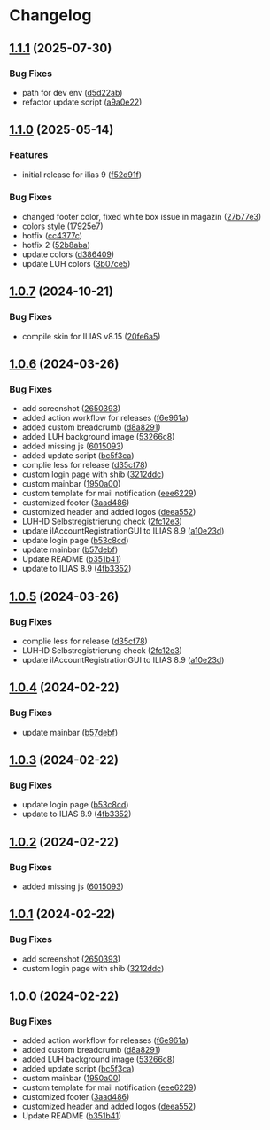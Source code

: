 # Changelog

## [1.1.1](https://github.com/iFadi/LUH-Skin/compare/v1.1.0...v1.1.1) (2025-07-30)


### Bug Fixes

* path for dev env ([d5d22ab](https://github.com/iFadi/LUH-Skin/commit/d5d22abda22687284c3c46a11a91cc4fbe1244a7))
* refactor update script ([a9a0e22](https://github.com/iFadi/LUH-Skin/commit/a9a0e22e755d2bc96f3286d330450870586298c7))

## [1.1.0](https://github.com/iFadi/LUH-Skin/compare/v1.0.7...v1.1.0) (2025-05-14)


### Features

* initial release for ilias 9 ([f52d91f](https://github.com/iFadi/LUH-Skin/commit/f52d91f4817a9f1ae211eb545d4fd2b13873f188))


### Bug Fixes

* changed footer color, fixed white box issue in magazin ([27b77e3](https://github.com/iFadi/LUH-Skin/commit/27b77e37710479663f7fe5fe695fe8c4ceacafc3))
* colors style ([17925e7](https://github.com/iFadi/LUH-Skin/commit/17925e7c7654b4b0bac5b160a546ed7703ad6ff2))
* hotfix ([cc4377c](https://github.com/iFadi/LUH-Skin/commit/cc4377cda65b7a9086bd38d639c16b80093d9141))
* hotfix 2 ([52b8aba](https://github.com/iFadi/LUH-Skin/commit/52b8aba31aa897ed459e4eacad88ba686c6e37ba))
* update colors ([d386409](https://github.com/iFadi/LUH-Skin/commit/d3864097abbaaa0279bcfd4fc55c7d4da153930a))
* update LUH colors ([3b07ce5](https://github.com/iFadi/LUH-Skin/commit/3b07ce55ff146c9478dfe59c8c272dbb2f71d6c6))

## [1.0.7](https://github.com/iFadi/LUH-Skin/compare/v1.0.6...v1.0.7) (2024-10-21)


### Bug Fixes

* compile skin for ILIAS v8.15 ([20fe6a5](https://github.com/iFadi/LUH-Skin/commit/20fe6a5bc19eec47b924969c8358d6c5e1a51750))

## [1.0.6](https://github.com/iFadi/LUH-Skin/compare/v1.0.5...v1.0.6) (2024-03-26)


### Bug Fixes

* add screenshot ([2650393](https://github.com/iFadi/LUH-Skin/commit/2650393e951fbf3f5714ba68d7e284602df0ac51))
* added action workflow for releases ([f6e961a](https://github.com/iFadi/LUH-Skin/commit/f6e961a4f4e1b914d410876b804247ca2fd1b8cd))
* added custom breadcrumb ([d8a8291](https://github.com/iFadi/LUH-Skin/commit/d8a82913b15f93972b76f6657e1b394b9c322915))
* added LUH background image ([53266c8](https://github.com/iFadi/LUH-Skin/commit/53266c8cb54582efa81cefad06740ceab2841126))
* added missing js ([6015093](https://github.com/iFadi/LUH-Skin/commit/60150936ad6e8d461340669dd2ab259077c3bbf1))
* added update script ([bc5f3ca](https://github.com/iFadi/LUH-Skin/commit/bc5f3ca41e7e17e285da21034ccabf4a974b2812))
* complie less for release ([d35cf78](https://github.com/iFadi/LUH-Skin/commit/d35cf78beebe779f2b0a40d939b0f9cb2c542ee9))
* custom login page with shib ([3212ddc](https://github.com/iFadi/LUH-Skin/commit/3212ddcf2013cebcb50972df7112da8360e1d233))
* custom mainbar ([1950a00](https://github.com/iFadi/LUH-Skin/commit/1950a0008cd361754642d7fb802475ca5be9bdf2))
* custom template for mail notification ([eee6229](https://github.com/iFadi/LUH-Skin/commit/eee62290b13221ca4e2b2580738036c727bef322))
* customized footer ([3aad486](https://github.com/iFadi/LUH-Skin/commit/3aad4868f0549a1047053fad2660093515d1b2e3))
* customized header and added logos ([deea552](https://github.com/iFadi/LUH-Skin/commit/deea5526890890a27e23bfa1fd46375189556858))
* LUH-ID Selbstregistrierung check ([2fc12e3](https://github.com/iFadi/LUH-Skin/commit/2fc12e3c4e6921bd14cf48c842657d1a26559820))
* update ilAccountRegistrationGUI to ILIAS 8.9 ([a10e23d](https://github.com/iFadi/LUH-Skin/commit/a10e23d9eb647ad7907b449a0012226dbfce98bc))
* update login page ([b53c8cd](https://github.com/iFadi/LUH-Skin/commit/b53c8cd4f69d43b2b469327179d35aa5e5ffb6ac))
* update mainbar ([b57debf](https://github.com/iFadi/LUH-Skin/commit/b57debf0913e6d70aefe211d3ef4f2767b245979))
* Update README ([b351b41](https://github.com/iFadi/LUH-Skin/commit/b351b41ad68302a5bf7f5e634fbf4beb31ccde9e))
* update to ILIAS 8.9 ([4fb3352](https://github.com/iFadi/LUH-Skin/commit/4fb33528602ecb3fcece876542b6bdbad392513a))

## [1.0.5](https://github.com/iFadi/LUH-Skin/compare/v1.0.4...v1.0.5) (2024-03-26)


### Bug Fixes

* complie less for release ([d35cf78](https://github.com/iFadi/LUH-Skin/commit/d35cf78beebe779f2b0a40d939b0f9cb2c542ee9))
* LUH-ID Selbstregistrierung check ([2fc12e3](https://github.com/iFadi/LUH-Skin/commit/2fc12e3c4e6921bd14cf48c842657d1a26559820))
* update ilAccountRegistrationGUI to ILIAS 8.9 ([a10e23d](https://github.com/iFadi/LUH-Skin/commit/a10e23d9eb647ad7907b449a0012226dbfce98bc))

## [1.0.4](https://github.com/iFadi/LUH-Skin/compare/v1.0.3...v1.0.4) (2024-02-22)


### Bug Fixes

* update mainbar ([b57debf](https://github.com/iFadi/LUH-Skin/commit/b57debf0913e6d70aefe211d3ef4f2767b245979))

## [1.0.3](https://github.com/iFadi/LUH-Skin/compare/v1.0.2...v1.0.3) (2024-02-22)


### Bug Fixes

* update login page ([b53c8cd](https://github.com/iFadi/LUH-Skin/commit/b53c8cd4f69d43b2b469327179d35aa5e5ffb6ac))
* update to ILIAS 8.9 ([4fb3352](https://github.com/iFadi/LUH-Skin/commit/4fb33528602ecb3fcece876542b6bdbad392513a))

## [1.0.2](https://github.com/iFadi/LUH-Skin/compare/v1.0.1...v1.0.2) (2024-02-22)


### Bug Fixes

* added missing js ([6015093](https://github.com/iFadi/LUH-Skin/commit/60150936ad6e8d461340669dd2ab259077c3bbf1))

## [1.0.1](https://github.com/iFadi/LUH-Skin/compare/v1.0.0...v1.0.1) (2024-02-22)


### Bug Fixes

* add screenshot ([2650393](https://github.com/iFadi/LUH-Skin/commit/2650393e951fbf3f5714ba68d7e284602df0ac51))
* custom login page with shib ([3212ddc](https://github.com/iFadi/LUH-Skin/commit/3212ddcf2013cebcb50972df7112da8360e1d233))

## 1.0.0 (2024-02-22)


### Bug Fixes

* added action workflow for releases ([f6e961a](https://github.com/iFadi/LUH-Skin/commit/f6e961a4f4e1b914d410876b804247ca2fd1b8cd))
* added custom breadcrumb ([d8a8291](https://github.com/iFadi/LUH-Skin/commit/d8a82913b15f93972b76f6657e1b394b9c322915))
* added LUH background image ([53266c8](https://github.com/iFadi/LUH-Skin/commit/53266c8cb54582efa81cefad06740ceab2841126))
* added update script ([bc5f3ca](https://github.com/iFadi/LUH-Skin/commit/bc5f3ca41e7e17e285da21034ccabf4a974b2812))
* custom mainbar ([1950a00](https://github.com/iFadi/LUH-Skin/commit/1950a0008cd361754642d7fb802475ca5be9bdf2))
* custom template for mail notification ([eee6229](https://github.com/iFadi/LUH-Skin/commit/eee62290b13221ca4e2b2580738036c727bef322))
* customized footer ([3aad486](https://github.com/iFadi/LUH-Skin/commit/3aad4868f0549a1047053fad2660093515d1b2e3))
* customized header and added logos ([deea552](https://github.com/iFadi/LUH-Skin/commit/deea5526890890a27e23bfa1fd46375189556858))
* Update README ([b351b41](https://github.com/iFadi/LUH-Skin/commit/b351b41ad68302a5bf7f5e634fbf4beb31ccde9e))
